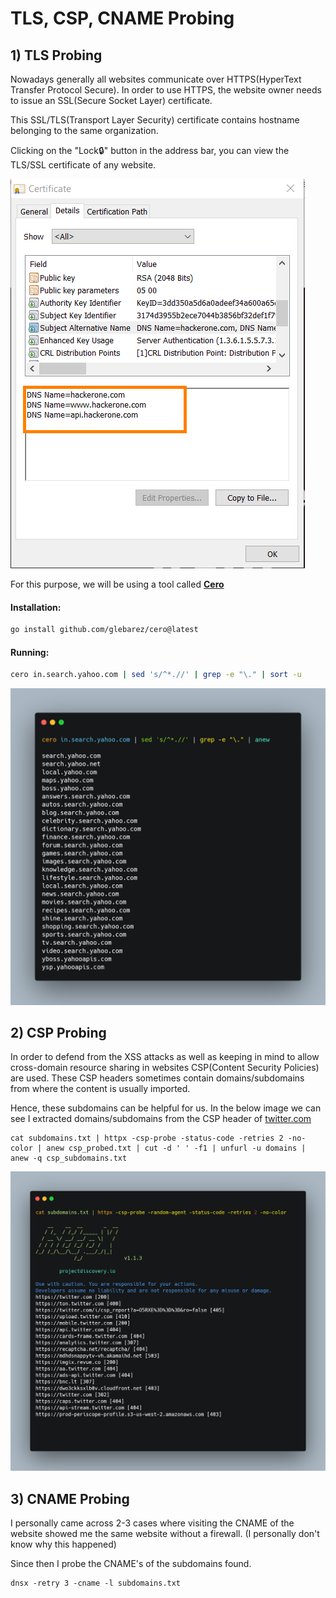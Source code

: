 # TLS, CSP, CNAME Probing

## 1) TLS Probing

Nowadays generally all websites communicate over HTTPS(HyperText Transfer Protocol Secure). In order to use HTTPS, the website owner needs to issue an SSL(Secure Socket Layer) certificate.

This SSL/TLS(Transport Layer Security) certificate contains hostname belonging to the same organization.

Clicking on the "Lock🔒" button in the address bar, you can view the TLS/SSL certificate of any website.

![Hackerone.com contain these subdomains in its TLS certificate](../.gitbook/assets/TLS.png)



For this purpose, we will be using a tool called [**Cero**](https://github.com/glebarez/cero)

#### Installation:

```bash
go install github.com/glebarez/cero@latest
```

#### Running:

```bash
cero in.search.yahoo.com | sed 's/^*.//' | grep -e "\." | sort -u
```

![](../.gitbook/assets/cero.png)

## 2) CSP Probing

In order to defend from the XSS attacks as well as keeping in mind to allow cross-domain resource sharing in websites CSP(Content Security Policies) are used. These CSP headers sometimes contain domains/subdomains from where the content is usually imported.

Hence, these subdomains can be helpful for us. In the below image we can see I extracted domains/subdomains from the CSP header of [twitter.com](https://twitter.com)

```
cat subdomains.txt | httpx -csp-probe -status-code -retries 2 -no-color | anew csp_probed.txt | cut -d ' ' -f1 | unfurl -u domains | anew -q csp_subdomains.txt
```

![](../.gitbook/assets/csp.png)

## 3) CNAME Probing

I personally came across 2-3 cases where visiting the CNAME of the website showed me the same website without a firewall. (I personally don't know why this happened)

Since then I probe the CNAME's of the subdomains found.

```
dnsx -retry 3 -cname -l subdomains.txt
```
